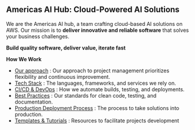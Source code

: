 ## Americas AI Hub: Cloud-Powered AI Solutions 

We are the Americas AI hub, a team crafting cloud-based AI solutions on AWS. Our mission is to **deliver innovative and reliable software** that solves your business challenges.

**Build quality software, deliver value, iterate fast**

**How We Work**

* [Our approach](https://github.com/genpact-americas-ai-hub/.github/wiki/%5B1%5D-Our-Approach) : Our approach to project management prioritizes flexibility and continuous improvement.
* [Tech Stack](https://github.com/genpact-americas-ai-hub/.github/wiki/%5B2%5D-Tech-Stack) : The languages, frameworks, and services we rely on.
* [CI/CD & DevOps](https://github.com/genpact-americas-ai-hub/.github/wiki/%5B3%5D-CI-CD-&-DevOps) : How we automate builds, testing, and deployments.
* [Best Practices](https://github.com/genpact-americas-ai-hub/.github/wiki/%5B4%5D-Best-Practices) : Our standards for clean code, testing, and documentation.
* [Production Deployment Process](https://github.com/genpact-americas-ai-hub/.github/wiki/%5B5%5D-Production-Deployment-Process) : The process to take solutions into production.
* [Templates & Tutorials](https://github.com/genpact-americas-ai-hub/.github/wiki/%5B6%5D-Templates-&-Tutorials) : Resources to facilitate projects development
